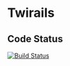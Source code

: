 # Twirails

## Code Status
[![Build Status](https://travis-ci.org/nayed/twirails.svg?branch=master)](https://travis-ci.org/nayed/twirails)
